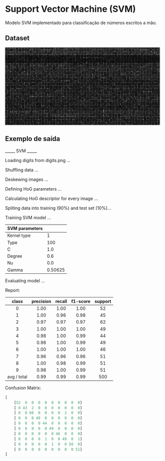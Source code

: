 # Support Vector Machine (SVM)

Modelo SVM implementado para classificação de números escritos a mão.

## Dataset 

![alt MNIST Dataset](digits.png)

## Exemplo de saída

_____ SVM _____

Loading digits from digits.png ...

Shuffling data ...

Deskewing images ...

Defining HoG parameters ...

Calculating HoG descriptor for every image ...

Spliting data into training (90%) and test set (10%)...

Training SVM model ...

|SVM parameters|         |
|:------------ |:--------|
|Kernel type   | 1       |
|Type          | 100     |
|C             | 1.0     |
|Degree        | 0.6     |
|Nu            | 0.0     |
|Gamma         | 0.50625 |

Evaluating model ...

Report:

| class     | precision |  recall  | f1-score  | support |
|:--------: |:--------: |:--------:|:--------: |:------: |
|  0        |     1.00  |   1.00   |   1.00    |     52  |
|  1        |     1.00  |    0.96  |    0.98   |     45  |
|  2        |     0.97  |    0.97  |    0.97   |     62  |
|  3        |     1.00  |    1.00  |    1.00   |     49  |
|  4        |     0.98  |    1.00  |    0.99   |     44  |
|  5        |     0.98  |    1.00  |    0.99   |     49  |
|  6        |     1.00  |    1.00  |    1.00   |     46  |
|  7        |     0.96  |    0.96  |    0.96   |     51  |
|  8        |     1.00  |    0.98  |    0.99   |     51  |
|  9        |     0.98  |    1.00  |    0.99   |     51  |
|avg / total|     0.99  |    0.99  |    0.99   |    500  |

Confusion Matrix:

```python
[
    [52  0  0  0  0  0  0  0  0  0]
    [ 0 43  2  0  0  0  0  0  0  0]
    [ 0  0 60  0  0  0  0  2  0  0]
    [ 0  0  0 49  0  0  0  0  0  0]
    [ 0  0  0  0 44  0  0  0  0  0]
    [ 0  0  0  0  0 49  0  0  0  0]
    [ 0  0  0  0  0  0 46  0  0  0]
    [ 0  0  0  0  1  0  0 49  0  1]
    [ 0  0  0  0  0  1  0  0 50  0]
    [ 0  0  0  0  0  0  0  0  0 51]
]
```